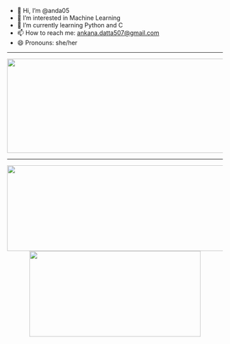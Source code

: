 - 👋 Hi, I’m @anda05
- 👀 I’m interested in Machine Learning
- 🌱 I’m currently learning Python and C
- 📫 How to reach me: ankana.datta507@gmail.com
- 😄 Pronouns: she/her

<!---
anda05/anda05 is a ✨ special ✨ repository because its `README.md` (this file) appears on your GitHub profile.
You can click the Preview link to take a look at your changes.
--->
---

<p align="center">
  <img width="800" height="220" src="https://streak-stats.demolab.com?user=anda05&theme=highcontrast&include_all_commits=true&count_private=true&hide_border=true&border_radius=5&card_width=800">
</p>

---
<p align="center">
  <img width="600" height="200" src="https://github-readme-stats.vercel.app/api?username=anda05&show_icons=true&theme=vision-friendly-dark">
  <img width="400" height="200" src="https://github-readme-stats.vercel.app/api/top-langs/?username=anda05&layout=compact&theme=vision-friendly-dark">
</p>
